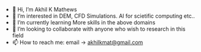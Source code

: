 - 👋 Hi, I’m Akhil K Mathews
- 👀 I’m interested in DEM, CFD Simulations. AI for scietific computing etc..
- 🌱 I’m currently learning More skills in the above domains
- 💞️ I’m looking to collaborate with anyone who wish to research in this field
- 📫 How to reach me: email -> akhilkmat@gmail.com

<!---
akhilkmat/akhilkmat is a ✨ special ✨ repository because its `README.md` (this file) appears on your GitHub profile.
You can click the Preview link to take a look at your changes.
--->
